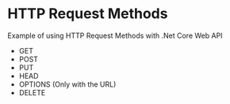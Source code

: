 # HTTP Request Methods

Example of using HTTP Request Methods with .Net Core Web API
- GET
- POST
- PUT
- HEAD
- OPTIONS (Only with the URL)
- DELETE

